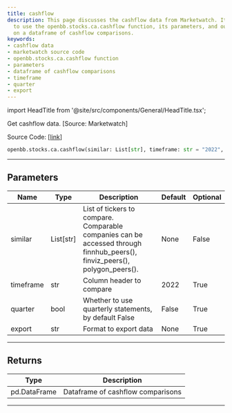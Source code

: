 ```yaml
---
title: cashflow
description: This page discusses the cashflow data from Marketwatch. It explains how
  to use the openbb.stocks.ca.cashflow function, its parameters, and outputs, emphasizing
  on a dataframe of cashflow comparisons.
keywords:
- cashflow data
- marketwatch source code
- openbb.stocks.ca.cashflow function
- parameters
- dataframe of cashflow comparisons
- timeframe
- quarter
- export
---
```


import HeadTitle from '@site/src/components/General/HeadTitle.tsx';

<HeadTitle title="stocks.ca.cashflow - Reference | OpenBB SDK Docs" />

Get cashflow data. [Source: Marketwatch]

Source Code: [[link](https://github.com/OpenBB-finance/OpenBBTerminal/tree/main/openbb_terminal/stocks/comparison_analysis/marketwatch_model.py#L139)]

```python wordwrap
openbb.stocks.ca.cashflow(similar: List[str], timeframe: str = "2022", quarter: bool = False)
```

---

## Parameters

| Name | Type | Description | Default | Optional |
| ---- | ---- | ----------- | ------- | -------- |
| similar | List[str] | List of tickers to compare.<br/>Comparable companies can be accessed through<br/>finnhub_peers(), finviz_peers(), polygon_peers(). | None | False |
| timeframe | str | Column header to compare | 2022 | True |
| quarter | bool | Whether to use quarterly statements, by default False | False | True |
| export | str | Format to export data | None | True |


---

## Returns

| Type | Description |
| ---- | ----------- |
| pd.DataFrame | Dataframe of cashflow comparisons |
---

